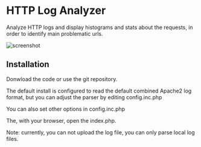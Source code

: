 HTTP Log Analyzer
=================


Analyze HTTP logs and display histograms and stats about the requests, in order to identify main problematic urls.

![screenshot](/tmarly/http_log_analyzer/raw/master/doc/screenshot.png "Screenshot")

Installation
------------

Donwload the code or use the git repository.

The default install is configured to read the default combined Apache2 log format, but you can adjust the parser by editing config.inc.php

You can also set other options in config.inc.php

The, with your browser, open the index.php.

Note: currently, you can not upload the log file, you can only parse local log files.

